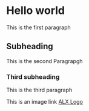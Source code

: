 <!DOCTYPE html>
<html lang="en">
<head>
     <meta charset="UTF-8">
     <meta name="viewport" content="width=device-width,initial-scale.0">
     <title>Document</title>
</head>
<body>
<h1>Hello world</h1>
<p>This is the first paragraph</p>

<h2>Subheading</h2>
<p>This is the second Paragrapgh</p>

<h3>Third subheading</h3>
<p>This is the third paragraph</p>

<p>This is an image link <a href="https://i.ibb.co/gTDZZT8/ALX-Logo-07.png" alt="An image Link">ALX Logo</p>
</body>
</html>
